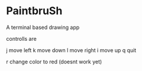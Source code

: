 # PaintbruSh
A terminal based drawing app

controlls are

j move left
k move down
l move right
i move up
q quit

r change color to red (doesnt work yet)

